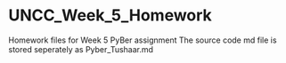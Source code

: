 # UNCC_Week_5_Homework
Homework files for Week 5 PyBer assignment
The source code md file is stored seperately as Pyber_Tushaar.md
